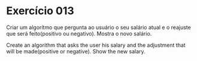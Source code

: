 # Exercício 013
Criar um algorítmo que pergunta ao usuário o seu salário atual
e o reajuste que será feito(positivo ou negativo). Mostra o novo
salário.

Create an algorithm that asks the user his salary and the adjustment
that will be made(positive or negative). Show the new salary.